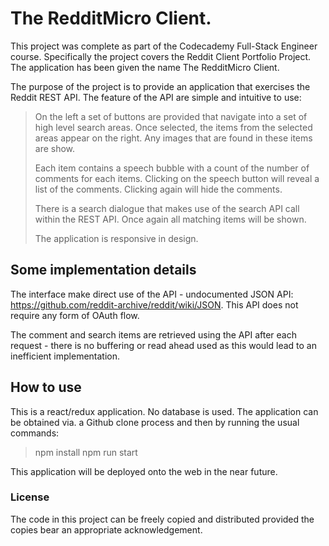 # The RedditMicro Client.

This project was complete as part of the Codecademy Full-Stack Engineer course. Specifically the project covers the Reddit Client Portfolio Project. The application has been given the name The RedditMicro Client.

The purpose of the project is to provide an application that exercises the Reddit REST API. The feature of the API are simple and intuitive to use:

> On the left a set of buttons are provided that navigate into a set of high level search areas. Once selected, the items from the selected areas appear on the right. Any images that are found in these items are show.
>
> Each item contains a speech bubble with a count of the number of comments for each items. Clicking on the speech button will reveal a list of the comments. Clicking again will hide the comments.
>
> There is a search dialogue that makes use of the search API call within the REST API. Once again all matching items will be shown.
>
> The application is responsive in design.

## Some implementation details

The interface make direct use of the API - undocumented JSON API: https://github.com/reddit-archive/reddit/wiki/JSON. This API does not require any form of OAuth flow.

The comment and search items are retrieved using the API after each request - there is no buffering or read ahead used as this would lead to an inefficient implementation.

## How to use

This is a react/redux application. No database is used. The application can be obtained via. a Github clone process and then by running the usual commands:

> npm install
> npm run start

This application will be deployed onto the web in the near future.

### License

The code in this project can be freely copied and distributed provided the copies bear an appropriate acknowledgement.
